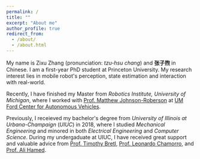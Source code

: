 ```yaml
---
permalink: /
title: ""
excerpt: "About me"
author_profile: true
redirect_from: 
  - /about/
  - /about.html
---
```


My name is Zixu Zhang (pronunciation: *tzu-hsu chang*) and **张子煦** in Chinese. I am a first-year PhD student at Princeton University. My research interest lies in mobile robot's perception, state estimation and interaction with real-world.

Recently, I have finished my Master from *Robotics Institute, University of Michigan*, where I worked with [Prof. Matthew Johnson-Roberson](https://droplab.engin.umich.edu/matthew-johnson-roberson) at [UM Ford Center for Autonomous Vehicles](https://fcav.engin.umich.edu/). 

Previously, I receieved my bachelor's degree from *University of Illinois at Urbana-Champaign* (*UIUC*) in 2018, where I studied *Mechanical Engineering* and minored in both *Electrical Engineering* and *Computer Science*. During my undergaduate at UIUC, I have received great support and valuable advice from [Prof. Timothy Bretl](http://bretl.csl.illinois.edu/people/), [Prof. Leonardo Chamorro](http://chamorro.mechse.illinois.edu/index.htm), and [Prof. Ali Hamed](https://muse.union.edu/hameda/). 
